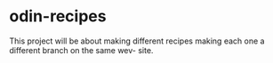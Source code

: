 # odin-recipes

This project will be about making different recipes
making each one a different branch on the same wev-
site.